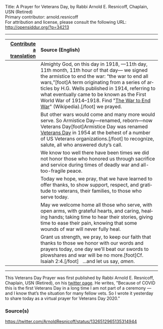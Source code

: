 <html>
<head></head>
<body>
Title: A Prayer for Veterans Day, by Rabbi Arnold E. Resnicoff, Chaplain, USN (Retired)<br />
Primary contributor: arnold.resnicoff<br />
For attribution and license, please consult the following URL: <a href="http://opensiddur.org/?p=34213">http://opensiddur.org/?p=34213</a>
<p />
<hr />

<table style="margin-left: auto;margin-right: auto;" class="draggable">
<thead><tr><th id="x" style="text-align: right;"><a href="/contribute/upload/">Contribute a translation</a></th><th style="text-align: left;">Source (English)</th></tr></thead>
<tbody>
<tr><td style="vertical-align:top;">
<div class="liturgy" lang="he">

</span></div></td>
 
<td style="vertical-align:top;">
<div class="english" lang="en">
Almighty God, on this day in 1918,
—11th day, 11th month, 11th hour of that day—
we signed the armistice to end the war:
“the war to end all wars,”[foot]A term originating from a series of articles by H.G. Wells published in 1914, referring to what eventually came to be known as the First World War of 1914–1918. Find "<a href="https://en.wikipedia.org/wiki/The_war_to_end_war">The War to End War</a>" (Wikipedia).[/foot] we prayed.
</div></td></tr>


<tr><td style="vertical-align:top;">
<div class="liturgy" lang="he">

</span></div></td>
 
<td style="vertical-align:top;">
<div class="english" lang="en">
But other wars would come 
and many more would serve.
So Armistice Day—renamed, reborn—now Veterans Day[foot]Armistice Day was renamed <a href="https://en.wikipedia.org/wiki/Veterans_Day">Veterans Day</a> in 1954 at the behest of a number of US Veterans organizations.[/foot] 
to recognize, salute, all who answered duty’s call.
</div></td></tr>


<tr><td style="vertical-align:top;">
<div class="liturgy" lang="he">

</span></div></td>
 
<td style="vertical-align:top;">
<div class="english" lang="en">
We know too well
there have been times
we did not honor those who honored us
through sacrifice and service
during times of deadly war and all-too-fragile peace.
</div></td></tr>


<tr><td style="vertical-align:top;">
<div class="liturgy" lang="he">

</span></div></td>
 
<td style="vertical-align:top;">
<div class="english" lang="en">
Today we hope, we pray, that we have learned 
to offer thanks,
to show support, respect, and gratitude 
to veterans, their families, to those who serve today.
</div></td></tr>


<tr><td style="vertical-align:top;">
<div class="liturgy" lang="he">

</span></div></td>
 
<td style="vertical-align:top;">
<div class="english" lang="en">
May we welcome home all those who serve, 
with open arms, with grateful hearts, 
and caring, healing hands; 
taking time to hear their stories, 
giving time to ease their pain,
knowing that some wounds of war will never fully heal.
</div></td></tr>


<tr><td style="vertical-align:top;">
<div class="liturgy" lang="he">

</span></div></td>
 
<td style="vertical-align:top;">
<div class="english" lang="en">
Grant us strength, we pray, to keep our faith
that thanks to those we honor with our words and prayers today,
one day we'll beat our swords to plowshares
and war will be no more.[foot]Cf. Isaiah 2:4.[/foot]
&nbsp;
...and let us say, <em>amen</em>.
</div></td></tr>
</tbody></table>

<hr />

This Veterans Day Prayer was first published by Rabbi Arnold E. Resnicoff, Chaplain, USN (Retired), on his <a href="https://twitter.com/ArnoldResnicoff/status/1326512965135314944
">twitter page</a>. He writes, "Because of COVID this is the first Veterans Day in a long time I am not part of a ceremony — and I know that’s the situation for many fellow vets. So I wrote it yesterday to share today as a virtual prayer for Veterans Day 2020."

<h3>Source(s)</h3>

https://twitter.com/ArnoldResnicoff/status/1326512965135314944


</body>
</html>